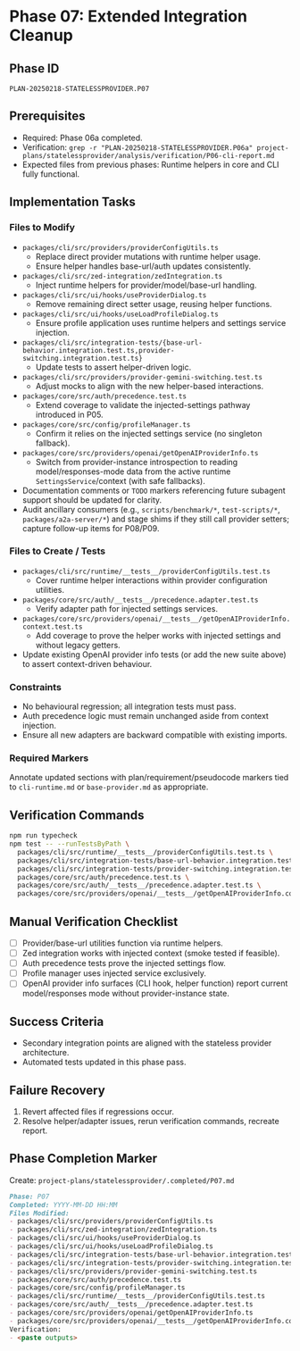 # Phase 07: Extended Integration Cleanup

## Phase ID

`PLAN-20250218-STATELESSPROVIDER.P07`

## Prerequisites

- Required: Phase 06a completed.
- Verification: `grep -r "PLAN-20250218-STATELESSPROVIDER.P06a" project-plans/statelessprovider/analysis/verification/P06-cli-report.md`
- Expected files from previous phases: Runtime helpers in core and CLI fully functional.

## Implementation Tasks

### Files to Modify

- `packages/cli/src/providers/providerConfigUtils.ts`
  - Replace direct provider mutations with runtime helper usage.
  - Ensure helper handles base-url/auth updates consistently.
- `packages/cli/src/zed-integration/zedIntegration.ts`
  - Inject runtime helpers for provider/model/base-url handling.
- `packages/cli/src/ui/hooks/useProviderDialog.ts`
  - Remove remaining direct setter usage, reusing helper functions.
- `packages/cli/src/ui/hooks/useLoadProfileDialog.ts`
  - Ensure profile application uses runtime helpers and settings service injection.
- `packages/cli/src/integration-tests/{base-url-behavior.integration.test.ts,provider-switching.integration.test.ts}`
  - Update tests to assert helper-driven logic.
- `packages/cli/src/providers/provider-gemini-switching.test.ts`
  - Adjust mocks to align with the new helper-based interactions.
- `packages/core/src/auth/precedence.test.ts`
  - Extend coverage to validate the injected-settings pathway introduced in P05.
- `packages/core/src/config/profileManager.ts`
  - Confirm it relies on the injected settings service (no singleton fallback).
- `packages/core/src/providers/openai/getOpenAIProviderInfo.ts`
  - Switch from provider-instance introspection to reading model/responses-mode data from the active runtime `SettingsService`/context (with safe fallbacks).
- Documentation comments or `TODO` markers referencing future subagent support should be updated for clarity.
- Audit ancillary consumers (e.g., `scripts/benchmark/*`, `test-scripts/*`, `packages/a2a-server/*`) and stage shims if they still call provider setters; capture follow-up items for P08/P09.

### Files to Create / Tests

- `packages/cli/src/runtime/__tests__/providerConfigUtils.test.ts`
  - Cover runtime helper interactions within provider configuration utilities.
- `packages/core/src/auth/__tests__/precedence.adapter.test.ts`
  - Verify adapter path for injected settings services.
- `packages/core/src/providers/openai/__tests__/getOpenAIProviderInfo.context.test.ts`
  - Add coverage to prove the helper works with injected settings and without legacy getters.
- Update existing OpenAI provider info tests (or add the new suite above) to assert context-driven behaviour.

### Constraints

- No behavioural regression; all integration tests must pass.
- Auth precedence logic must remain unchanged aside from context injection.
- Ensure all new adapters are backward compatible with existing imports.

### Required Markers

Annotate updated sections with plan/requirement/pseudocode markers tied to `cli-runtime.md` or `base-provider.md` as appropriate.

## Verification Commands

```bash
npm run typecheck
npm test -- --runTestsByPath \
  packages/cli/src/runtime/__tests__/providerConfigUtils.test.ts \
  packages/cli/src/integration-tests/base-url-behavior.integration.test.ts \
  packages/cli/src/integration-tests/provider-switching.integration.test.ts \
  packages/core/src/auth/precedence.test.ts \
  packages/core/src/auth/__tests__/precedence.adapter.test.ts \
  packages/core/src/providers/openai/__tests__/getOpenAIProviderInfo.context.test.ts
```

## Manual Verification Checklist

- [ ] Provider/base-url utilities function via runtime helpers.
- [ ] Zed integration works with injected context (smoke tested if feasible).
- [ ] Auth precedence tests prove the injected settings flow.
- [ ] Profile manager uses injected service exclusively.
- [ ] OpenAI provider info surfaces (CLI hook, helper function) report current model/responses mode without provider-instance state.

## Success Criteria

- Secondary integration points are aligned with the stateless provider architecture.
- Automated tests updated in this phase pass.

## Failure Recovery

1. Revert affected files if regressions occur.
2. Resolve helper/adapter issues, rerun verification commands, recreate report.

## Phase Completion Marker

Create: `project-plans/statelessprovider/.completed/P07.md`

```markdown
Phase: P07
Completed: YYYY-MM-DD HH:MM
Files Modified:
- packages/cli/src/providers/providerConfigUtils.ts
- packages/cli/src/zed-integration/zedIntegration.ts
- packages/cli/src/ui/hooks/useProviderDialog.ts
- packages/cli/src/ui/hooks/useLoadProfileDialog.ts
- packages/cli/src/integration-tests/base-url-behavior.integration.test.ts
- packages/cli/src/integration-tests/provider-switching.integration.test.ts
- packages/cli/src/providers/provider-gemini-switching.test.ts
- packages/core/src/auth/precedence.test.ts
- packages/core/src/config/profileManager.ts
- packages/cli/src/runtime/__tests__/providerConfigUtils.test.ts
- packages/core/src/auth/__tests__/precedence.adapter.test.ts
- packages/core/src/providers/openai/getOpenAIProviderInfo.ts
- packages/core/src/providers/openai/__tests__/getOpenAIProviderInfo.context.test.ts
Verification:
- <paste outputs>
```
